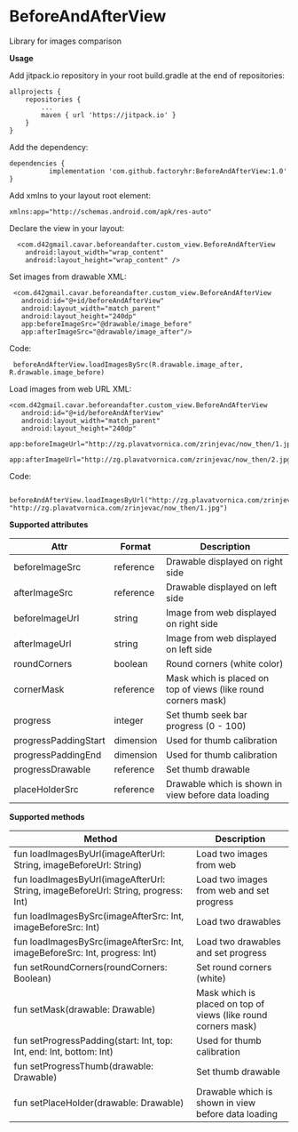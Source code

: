 # BeforeAndAfterView
Library for images comparison

**Usage**

Add jitpack.io repository in your root build.gradle at the end of repositories:

    allprojects {
		repositories {
			...
			maven { url 'https://jitpack.io' }
		}
	}
     
Add the dependency:

	dependencies {
	          implementation 'com.github.factoryhr:BeforeAndAfterView:1.0'
	}

Add xmlns to your layout root element:

`xmlns:app="http://schemas.android.com/apk/res-auto"`

Declare the view in your layout:

      <com.d42gmail.cavar.beforeandafter.custom_view.BeforeAndAfterView
        android:layout_width="wrap_content"
        android:layout_height="wrap_content" />
        
Set images from drawable
XML:

     <com.d42gmail.cavar.beforeandafter.custom_view.BeforeAndAfterView
       android:id="@+id/beforeAndAfterView"
       android:layout_width="match_parent"
       android:layout_height="240dp"
       app:beforeImageSrc="@drawable/image_before"
       app:afterImageSrc="@drawable/image_after"/>
   
Code: 

     beforeAndAfterView.loadImagesBySrc(R.drawable.image_after, R.drawable.image_before)

Load images from web URL
XML:

    <com.d42gmail.cavar.beforeandafter.custom_view.BeforeAndAfterView
       android:id="@+id/beforeAndAfterView"
       android:layout_width="match_parent"
       android:layout_height="240dp"
       app:beforeImageUrl="http://zg.plavatvornica.com/zrinjevac/now_then/1.jpg"
       app:afterImageUrl="http://zg.plavatvornica.com/zrinjevac/now_then/2.jpg"/>
   
   Code: 
   
     beforeAndAfterView.loadImagesByUrl("http://zg.plavatvornica.com/zrinjevac/now_then/2.jpg", "http://zg.plavatvornica.com/zrinjevac/now_then/1.jpg")
     
**Supported attributes**


|  Attr         | Format        | Description    |
| ------------- | ------------- | ------------- |
| beforeImageSrc  | reference  | Drawable displayed on right side  |
| afterImageSrc  | reference  | Drawable displayed on left side   |
| beforeImageUrl  | string | Image from web displayed on right side|
| afterImageUrl  | string  | Image from web displayed on left side  |
| roundCorners  | boolean  | Round corners (white color)  |
| cornerMask  | reference  | Mask which is placed on top of views (like round corners mask) |
| progress  | integer  | Set thumb seek bar progress (0 - 100)|
| progressPaddingStart  | dimension | Used for thumb calibration  |
| progressPaddingEnd  | dimension  | Used for thumb calibration  |
| progressDrawable  | reference | Set thumb drawable  |
| placeHolderSrc  | reference  | Drawable which is shown in view before data loading  |

**Supported methods**

|  Method         | Description        | 
| ------------- | ------------- | 
| fun loadImagesByUrl(imageAfterUrl: String, imageBeforeUrl: String)  | Load two images from web  | 
| fun loadImagesByUrl(imageAfterUrl: String, imageBeforeUrl: String, progress: Int)  | Load two images from web and set progress  | 
| fun loadImagesBySrc(imageAfterSrc: Int, imageBeforeSrc: Int)  | Load two drawables  | 
| fun loadImagesBySrc(imageAfterSrc: Int, imageBeforeSrc: Int, progress: Int)  | Load two drawables and set progress  | 
| fun setRoundCorners(roundCorners: Boolean)  | Set round corners (white)  | 
| fun setMask(drawable: Drawable)  | Mask which is placed on top of views (like round corners mask)  | 
| fun setProgressPadding(start: Int, top: Int, end: Int, bottom: Int)  | Used for thumb calibration  | 
| fun setProgressThumb(drawable: Drawable)  | Set thumb drawable  | 
| fun setPlaceHolder(drawable: Drawable)  | Drawable which is shown in view before data loading  | 
